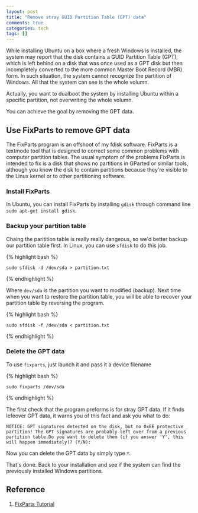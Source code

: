```yaml
---
layout: post
title: "Remove stray GUID Partition Table (GPT) data"
comments: true
categories: tech
tags: []
---
```


While installing Ubuntu on a box where a fresh Windows is installed, the 
system may report that the disk contains a GUID Partition Table (GPT), 
which is left behind on a disk that was once used as a GPT disk but then 
incompletely converted to the more common Master Boot Record (MBR) form. 
In such situation, the system cannot recognize the partition of Windows. 
All that the system can see is the whole volumn.

Actually, you want to dualboot the system by installing Ubuntu within a 
specific partition, not overwriting the whole volumn.

You can achieve the goal by removing the GPT data.

## Use FixParts to remove GPT data

The FixParts program is an offshoot of my fdisk software. FixParts is a 
textmode tool that is designed to correct some common problems with 
computer partition tables. The usual symptom of the problems FixParts is 
intended to fix is a disk that shows no partitions in GParted or similar 
tools, although you know the disk to contain partitions because they're 
visible to the Linux kernel or to other partitioning software.

### Install FixParts

In Ubuntu, you can install FixParts by installing `gdisk` through command 
line `sudo apt-get install gdisk`.

### Backup your partition table

Chaing the paritition table is really really dangeous, so we'd better 
backup our partition table first. In Linux, you can use `sfdisk` to do 
this job.

{% highlight bash %}

    sudo sfdisk -d /dev/sda > partition.txt
{% endhighlight %}

Where `dev/sda` is the partition you want to modified (backup). Next time 
when you want to restore the partition table, you will be able to recover 
your partition table by reversing the program.

{% highlight bash %}

    sudo sfdisk -f /dev/sda < partition.txt
{% endhighlight %}

### Delete the GPT data

To use `fixparts`, just launch it and pass it a device filename

{% highlight bash %}

    sudo fixparts /dev/sda
{% endhighlight %}

The first check that the program preforms is for stray GPT data. If it 
finds lefeover GPT data, it warns you of this fact and ask you what to do:

    NOTICE: GPT signatures detected on the disk, but no 0xEE protective 
    partition! The GPT signatures are probably left over from a previous 
    partition table.Do you want to delete them (if you answer 'Y', this 
    will happen immediately)? (Y/N):

Now you can delete the GPT data by simply type `Y`.

That's done. Back to your installation and see if the system can find the 
previously installed Windows partitions.


## Reference
1. [FixParts Tutorial](http://www.rodsbooks.com/fixparts/)
